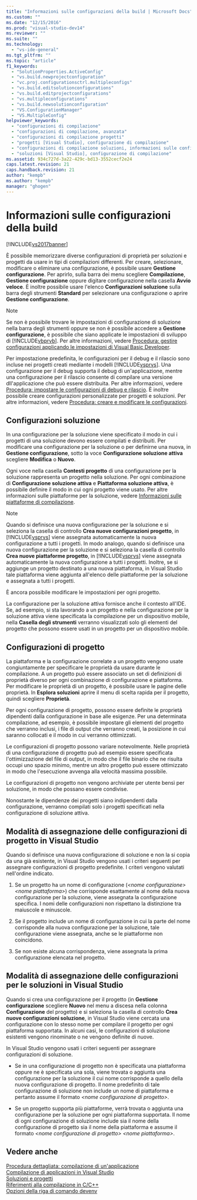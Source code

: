 ```yaml
---
title: "Informazioni sulle configurazioni della build | Microsoft Docs"
ms.custom: ""
ms.date: "12/15/2016"
ms.prod: "visual-studio-dev14"
ms.reviewer: ""
ms.suite: ""
ms.technology: 
  - "vs-ide-general"
ms.tgt_pltfrm: ""
ms.topic: "article"
f1_keywords: 
  - "SolutionProperties.ActiveConfig"
  - "vs.build.newprojectconfiguration"
  - "vc.proj.configurationsctrl.multipleconfigs"
  - "vs.build.editsolutionconfigurations"
  - "vs.build.editprojectconfigurations"
  - "vs.multipleconfigurations"
  - "vs.build.newsolutionconfiguration"
  - "VS.ConfigurationManager"
  - "VS.MultipleConfig"
helpviewer_keywords: 
  - "configurazioni di compilazione"
  - "configurazioni di compilazione, avanzata"
  - "configurazioni di compilazione progetti"
  - "progetti [Visual Studio], configurazione di compilazione"
  - "configurazioni di compilazione soluzioni, informazioni sulle configurazioni di compilazione"
  - "soluzioni [Visual Studio], configurazione di compilazione"
ms.assetid: 934c727d-3a22-429c-bd13-3552cecf2e24
caps.latest.revision: 21
caps.handback.revision: 21
author: "kempb"
ms.author: "kempb"
manager: "ghogen"
---
```

# Informazioni sulle configurazioni della build
[!INCLUDE[vs2017banner](../code-quality/includes/vs2017banner.md)]

È possibile memorizzare diverse configurazioni di proprietà per soluzioni e progetti da usare in tipi di compilazioni differenti.  Per creare, selezionare, modificare o eliminare una configurazione, è possibile usare **Gestione configurazione**.  Per aprirlo, sulla barra dei menu scegliere **Compilazione**, **Gestione configurazione** oppure digitare configurazione nella casella **Avvio veloce**.  È inoltre possibile usare l'elenco **Configurazioni soluzione** sulla barra degli strumenti **Standard** per selezionare una configurazione o aprire **Gestione configurazione**.  
  
> [!NOTE]
>  Se non è possibile trovare le impostazioni di configurazione di soluzione nella barra degli strumenti oppure se non è possibile accedere a **Gestione configurazione**, è possibile che siano applicate le impostazioni di sviluppo di [!INCLUDE[vbprvb](../code-quality/includes/vbprvb_md.md)].  Per altre informazioni, vedere [Procedura: gestire configurazioni applicando le impostazioni di Visual Basic Developer](../ide/how-to-manage-build-configurations-with-visual-basic-developer-settings-applied.md).  
  
 Per impostazione predefinita, le configurazioni per il debug e il rilascio sono incluse nei progetti creati mediante i modelli [!INCLUDE[vsprvs](../code-quality/includes/vsprvs_md.md)].  Una configurazione per il debug supporta il debug di un'applicazione, mentre una configurazione per il rilascio consente di compilare una versione dll'applicazione che può essere distribuita.  Per altre informazioni, vedere [Procedura: impostare le configurazioni di debug e rilascio](../debugger/how-to-set-debug-and-release-configurations.md).  È inoltre possibile creare configurazioni personalizzate per progetti e soluzioni.  Per altre informazioni, vedere [Procedura: creare e modificare le configurazioni](../ide/how-to-create-and-edit-configurations.md).  
  
## Configurazioni soluzione  
 In una configurazione per la soluzione viene specificato il modo in cui i progetti di una soluzione devono essere compilati e distribuiti.  Per modificare una configurazione per la soluzione o per definirne una nuova, in **Gestione configurazione**, sotto la voce **Configurazione soluzione attiva** scegliere **Modifica** o **Nuovo**.  
  
 Ogni voce nella casella **Contesti progetto** di una configurazione per la soluzione rappresenta un progetto nella soluzione.  Per ogni combinazione di **Configurazione soluzione attiva** e **Piattaforma soluzione attiva**, è possibile definire il modo in cui ogni progetto viene usato.  Per altre informazioni sulle piattaforme per la soluzione, vedere [Informazioni sulle piattaforme di compilazione](../ide/understanding-build-platforms.md).  
  
> [!NOTE]
>  Quando si definisce una nuova configurazione per la soluzione e si seleziona la casella di controllo **Crea nuove configurazioni progetto**, in [!INCLUDE[vsprvs](../code-quality/includes/vsprvs_md.md)] viene assegnata automaticamente la nuova configurazione a tutti i progetti.  In modo analogo, quando si definisce una nuova configurazione per la soluzione e si seleziona la casella di controllo **Crea nuove piattaforme progetto**, in [!INCLUDE[vsprvs](../code-quality/includes/vsprvs_md.md)] viene assegnata automaticamente la nuova configurazione a tutti i progetti.  Inoltre, se si aggiunge un progetto destinato a una nuova piattaforma, in Visual Studio tale piattaforma viene aggiunta all'elenco delle piattaforme per la soluzione e assegnata a tutti i progetti.  
>   
>  È ancora possibile modificare le impostazioni per ogni progetto.  
  
 La configurazione per la soluzione attiva fornisce anche il contesto all'IDE.  Se, ad esempio, si sta lavorando a un progetto e nella configurazione per la soluzione attiva viene specificata la compilazione per un dispositivo mobile, nella **Casella degli strumenti** verranno visualizzati solo gli elementi del progetto che possono essere usati in un progetto per un dispositivo mobile.  
  
## Configurazioni di progetto  
 La piattaforma e la configurazione correlate a un progetto vengono usate congiuntamente per specificare le proprietà da usare durante le compilazione.  A un progetto può essere associato un set di definizioni di proprietà diverso per ogni combinazione di configurazione e piattaforma.  Per modificare le proprietà di un progetto, è possibile usare le pagine delle proprietà.  In **Esplora soluzioni** aprire il menu di scelta rapida per il progetto, quindi scegliere **Proprietà**.  
  
 Per ogni configurazione di progetto, possono essere definite le proprietà dipendenti dalla configurazione in base alle esigenze.  Per una determinata compilazione, ad esempio, è possibile impostare gli elementi del progetto che verranno inclusi, i file di output che verranno creati, la posizione in cui saranno collocati e il modo in cui verranno ottimizzati.  
  
 Le configurazioni di progetto possono variare notevolmente.  Nelle proprietà di una configurazione di progetto può ad esempio essere specificata l'ottimizzazione del file di output, in modo che il file binario che ne risulta occupi uno spazio minimo, mentre un altro progetto può essere ottimizzato in modo che l'esecuzione avvenga alla velocità massima possibile.  
  
 Le configurazioni di progetto non vengono archiviate per utente bensì per soluzione, in modo che possano essere condivise.  
  
 Nonostante le dipendenze dei progetti siano indipendenti dalla configurazione, verranno compilati solo i progetti specificati nella configurazione di soluzione attiva.  
  
## Modalità di assegnazione delle configurazioni di progetto in Visual Studio  
 Quando si definisce una nuova configurazione di soluzione e non la si copia da una già esistente, in Visual Studio vengono usati i criteri seguenti per assegnare configurazioni di progetto predefinite.  I criteri vengono valutati nell'ordine indicato.  
  
1.  Se un progetto ha un nome di configurazione \(*\<nome configurazione\> \<nome piattaforma\>*\) che corrisponde esattamente al nome della nuova configurazione per la soluzione, viene assegnata la configurazione specifica.  I nomi delle configurazioni non rispettano la distinzione tra maiuscole e minuscole.  
  
2.  Se il progetto include un nome di configurazione in cui la parte del nome corrisponde alla nuova configurazione per la soluzione, tale configurazione viene assegnata, anche se le piattaforme non coincidono.  
  
3.  Se non esiste alcuna corrispondenza, viene assegnata la prima configurazione elencata nel progetto.  
  
## Modalità di assegnazione delle configurazioni per le soluzioni in Visual Studio  
 Quando si crea una configurazione per il progetto \(in **Gestione configurazione** scegliere **Nuovo** nel menu a discesa nella colonna **Configurazione** del progetto\) e si seleziona la casella di controllo **Crea nuove configurazioni soluzione**, in Visual Studio viene cercata una configurazione con lo stesso nome per compilare il progetto per ogni piattaforma supportata.  In alcuni casi, le configurazioni di soluzione esistenti vengono rinominate o ne vengono definite di nuove.  
  
 In Visual Studio vengono usati i criteri seguenti per assegnare configurazioni di soluzione.  
  
-   Se in una configurazione di progetto non è specificata una piattaforma oppure ne è specificata una sola, viene trovata o aggiunta una configurazione per la soluzione il cui nome corrisponde a quello della nuova configurazione di progetto.  Il nome predefinito di tale configurazione di soluzione non include un nome di piattaforma e pertanto assume il formato *\<nome configurazione di progetto\>*.  
  
-   Se un progetto supporta più piattaforme, verrà trovata o aggiunta una configurazione per la soluzione per ogni piattaforma supportata.  Il nome di ogni configurazione di soluzione include sia il nome della configurazione di progetto sia il nome della piattaforma e assume il formato *\<nome configurazione di progetto\> \<nome piattaforma\>*.  
  
## Vedere anche  
 [Procedura dettagliata: compilazione di un'applicazione](../ide/walkthrough-building-an-application.md)   
 [Compilazione di applicazioni in Visual Studio](../ide/compiling-and-building-in-visual-studio.md)   
 [Soluzioni e progetti](../ide/solutions-and-projects-in-visual-studio.md)   
 [Riferimenti alla compilazione in C\/C\+\+](/visual-cpp/build/reference/c-cpp-building-reference)   
 [Opzioni della riga di comando devenv](../ide/reference/devenv-command-line-switches.md)